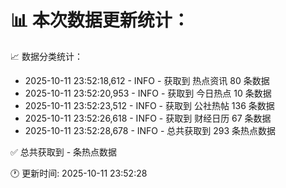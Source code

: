 📊 本次数据更新统计：
==========================

📈 数据分类统计：
- 2025-10-11 23:52:18,612 - INFO - 获取到 热点资讯 80 条数据
- 2025-10-11 23:52:20,953 - INFO - 获取到 今日热点 10 条数据
- 2025-10-11 23:52:23,512 - INFO - 获取到 公社热帖 136 条数据
- 2025-10-11 23:52:26,618 - INFO - 获取到 财经日历 67 条数据
- 2025-10-11 23:52:28,678 - INFO - 总共获取到 293 条热点数据

✅ 总共获取到 - 条热点数据

🕐 更新时间: 2025-10-11 23:52:28
